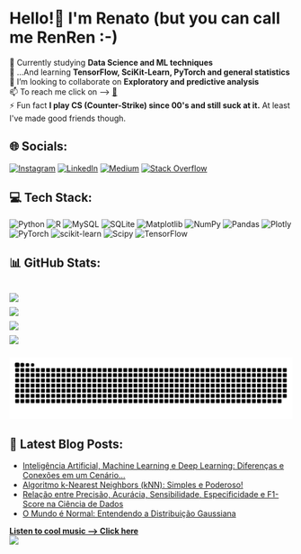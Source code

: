 #  Hello!👋 I'm **Renato** (but you can call me RenRen :-)
🔭 Currently studying **Data Science and ML techniques**<br>🌱 ...And learning **TensorFlow, SciKit-Learn, PyTorch and general statistics**<br>👯 I’m looking to collaborate on **Exploratory and predictive analysis**<br>📫 To reach me click on --> **[📧](mailto:renatodc89@gmail.com)**<br>⚡ Fun fact **I play CS (Counter-Strike) since 00's and still suck at it.** At least I've made good friends though.

## 🌐 Socials:
[![Instagram](https://img.shields.io/badge/Instagram-%23E4405F.svg?logo=Instagram&logoColor=white)](https://instagram.com/itsrenatoc) [![LinkedIn](https://img.shields.io/badge/LinkedIn-%230077B5.svg?logo=linkedin&logoColor=white)](https://linkedin.com/in/rdcar) [![Medium](https://img.shields.io/badge/Medium-12100E?logo=medium&logoColor=white)](https://medium.com/@rdcar) [![Stack Overflow](https://img.shields.io/badge/-Stackoverflow-FE7A16?logo=stack-overflow&logoColor=white)](https://stackoverflow.com/users/28344980) 

## 💻 Tech Stack:
![Python](https://img.shields.io/badge/python-3670A0?style=plastic&logo=python&logoColor=ffdd54) ![R](https://img.shields.io/badge/r-%23276DC3.svg?style=plastic&logo=r&logoColor=white) ![MySQL](https://img.shields.io/badge/mysql-4479A1.svg?style=plastic&logo=mysql&logoColor=white) ![SQLite](https://img.shields.io/badge/sqlite-%2307405e.svg?style=plastic&logo=sqlite&logoColor=white) ![Matplotlib](https://img.shields.io/badge/Matplotlib-%23ffffff.svg?style=plastic&logo=Matplotlib&logoColor=black) ![NumPy](https://img.shields.io/badge/numpy-%23013243.svg?style=plastic&logo=numpy&logoColor=white) ![Pandas](https://img.shields.io/badge/pandas-%23150458.svg?style=plastic&logo=pandas&logoColor=white) ![Plotly](https://img.shields.io/badge/Plotly-%233F4F75.svg?style=plastic&logo=plotly&logoColor=white) ![PyTorch](https://img.shields.io/badge/PyTorch-%23EE4C2C.svg?style=plastic&logo=PyTorch&logoColor=white) ![scikit-learn](https://img.shields.io/badge/scikit--learn-%23F7931E.svg?style=plastic&logo=scikit-learn&logoColor=white) ![Scipy](https://img.shields.io/badge/SciPy-%230C55A5.svg?style=plastic&logo=scipy&logoColor=%white) ![TensorFlow](https://img.shields.io/badge/TensorFlow-%23FF6F00.svg?style=plastic&logo=TensorFlow&logoColor=white)

## 📊 GitHub Stats:
![](https://github-readme-stats.vercel.app/api?username=rdcar&theme=dark&hide_border=false&include_all_commits=true&count_private=false)\
![](https://github-readme-streak-stats.herokuapp.com/?user=rdcar&theme=dark&hide_border=false)\
![](https://github-readme-stats.vercel.app/api/top-langs/?username=rdcar&theme=dark&hide_border=false&include_all_commits=true&count_private=false&layout=compact)\
[![](https://visitcount.itsvg.in/api?id=rdcar&icon=5&color=0)](https://visitcount.itsvg.in)
---
![](https://raw.githubusercontent.com/platane/snk/output/github-contribution-grid-snake.svg)

## 📰 Latest Blog Posts:
<!-- BLOG-POST-LIST:START -->
- [Inteligência Artificial, Machine Learning e Deep Learning: Diferenças e Conexões em um Cenário…](https://medium.com/@rdcar/intelig%C3%AAncia-artificial-machine-learning-e-deep-learning-diferen%C3%A7as-e-conex%C3%B5es-em-um-cen%C3%A1rio-d10ed6a81602?source=rss-b4c40937f149------2)
- [Algoritmo k-Nearest Neighbors &lpar;kNN&rpar;: Simples e Poderoso!](https://medium.com/@rdcar/algoritmo-k-nearest-neighbors-knn-simples-e-poderoso-a9bbcdbf3d6c?source=rss-b4c40937f149------2)
- [Relação entre Precisão, Acurácia, Sensibilidade, Especificidade e F1-Score na Ciência de Dados](https://medium.com/@rdcar/entendendo-a-rela%C3%A7%C3%A3o-entre-precis%C3%A3o-acur%C3%A1cia-sensibilidade-e-f1-score-na-ci%C3%AAncia-de-dados-2fe5bc9e6ae1?source=rss-b4c40937f149------2)
- [O Mundo é Normal: Entendendo a Distribuição Gaussiana](https://medium.com/@rdcar/o-mundo-%C3%A9-normal-entendendo-a-distribui%C3%A7%C3%A3o-gaussiana-33e9e3770cd2?source=rss-b4c40937f149------2)
<!-- BLOG-POST-LIST:END -->

[**Listen to cool music --> Click here**](https://www.youtube.com/watch?v=eVTXPUF4Oz4)<br/>
<img src="https://media.giphy.com/media/4oMoIbIQrvCjm/giphy.gif?cid=790b761140b3nehmvx0cguj5u7jzx71317e0mgazf6tap3p7&ep=v1_gifs_search&rid=giphy.gif&ct=g" width="30%" height="auto">
<!-- Proudly created with GPRM ( https://gprm.itsvg.in ) -->
